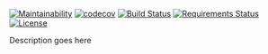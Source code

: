 [![Maintainability](https://api.codeclimate.com/v1/badges/6ce5258ea79500e9d717/maintainability)](https://codeclimate.com/github/mediapills/api-dispatcher/maintainability)
[![codecov](https://codecov.io/gh/mediapills/api-dispatcher/branch/master/graph/badge.svg)](https://codecov.io/gh/mediapills/api-dispatcher)
[![Build Status](https://travis-ci.com/mediapills/api-dispatcher.svg?branch=master)](https://travis-ci.com/mediapills/api-dispatcher)
[![Requirements Status](https://requires.io/github/mediapills/api-dispatcher/requirements.svg?branch=master)](https://requires.io/github/mediapills/api-dispatcher/requirements/?branch=master)
[![License](http://img.shields.io/:license-Apache%202-blue.svg)](http://www.apache.org/licenses/LICENSE-2.0.txt)

Description goes here
